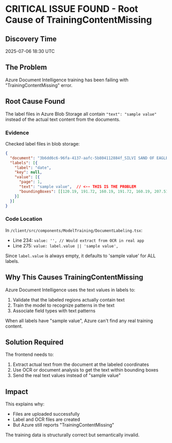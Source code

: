 # CRITICAL ISSUE FOUND - Root Cause of TrainingContentMissing

## Discovery Time
2025-07-06 18:30 UTC

## The Problem
Azure Document Intelligence training has been failing with "TrainingContentMissing" error.

## Root Cause Found
The label files in Azure Blob Storage all contain `"text": "sample value"` instead of the actual text content from the documents.

### Evidence
Checked label files in blob storage:
```json
{
  "document": "3b6dd6c6-96fa-4137-aafc-5b804112884f_SILVI SAND OF EAGLESLAKE_Date_June-27-2025_Ticket#89832.pdf",
  "labels": [{
    "label": "date",
    "key": null,
    "value": [{
      "page": 1,
      "text": "sample value",  // <-- THIS IS THE PROBLEM
      "boundingBoxes": [[120.19, 191.72, 160.19, 191.72, 160.19, 207.51, 120.19, 207.51]]
    }]
  }]
}
```

### Code Location
In `/client/src/components/ModelTraining/DocumentLabeling.tsx`:
- Line 234: `value: '', // Would extract from OCR in real app`
- Line 275: `value: label.value || 'sample value',`

Since `label.value` is always empty, it defaults to 'sample value' for ALL labels.

## Why This Causes TrainingContentMissing
Azure Document Intelligence uses the text values in labels to:
1. Validate that the labeled regions actually contain text
2. Train the model to recognize patterns in the text
3. Associate field types with text patterns

When all labels have "sample value", Azure can't find any real training content.

## Solution Required
The frontend needs to:
1. Extract actual text from the document at the labeled coordinates
2. Use OCR or document analysis to get the text within bounding boxes
3. Send the real text values instead of "sample value"

## Impact
This explains why:
- Files are uploaded successfully
- Label and OCR files are created
- But Azure still reports "TrainingContentMissing"

The training data is structurally correct but semantically invalid.